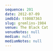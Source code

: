 ```yaml
---
sequence: 201
date: 2012-07-09
imdbId: tt0087363
slug: gremlins-1984
venue: The Black Cat
venueNotes: null
medium: null
mediumNotes: null
---
```

